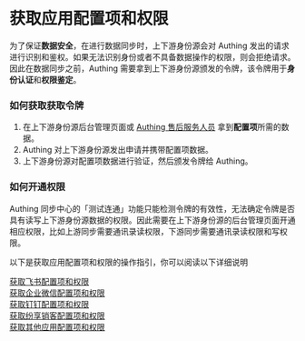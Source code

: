 # 获取应用配置项和权限

<LastUpdated/>

为了保证**数据安全**，在进行数据同步时，上下游身份源会对 Authing 发出的请求进行识别和鉴权。如果无法识别身份或者不具备数据操作的权限，则会拒绝请求。因此在数据同步之前，Authing 需要拿到上下游身份源颁发的令牌，该令牌用于**身份认证**和**权限鉴定**。
<br/>

### 如何获取获取令牌

1. 在上下游身份源后台管理页面或 [Authing 售后服务人员](csm@authing.cn) 拿到**配置项**所需的数据。
2. Authing 对上下游身份源发出申请并携带配置项数据。
3. 上下游身份源对配置项数据进行验证，然后颁发令牌给 Authing。

### 如何开通权限

Authing 同步中心的「测试连通」功能只能检测令牌的有效性，无法确定令牌是否具有读写上下游身份源数据的权限。因此需要在上下游身份源的后台管理页面开通相应权限，比如上游同步需要通讯录读权限，下游同步需要通讯录读权限和写权限。


以下是获取应用配置项和权限的操作指引，你可以阅读以下详细说明

[获取飞书配置项和权限](./lark.md)<br/>
[获取企业微信配置项和权限](./wechatwork.md)<br/>
[获取钉钉配置项和权限](./dingding.md)<br/>
[获取纷享销客配置项和权限](./fxiaoke.md)<br/>
[获取其他应用配置项和权限](./others.md)<br/>


